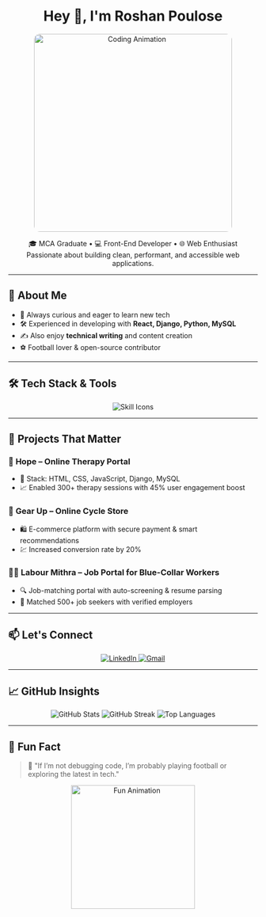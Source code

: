 <h1 align="center">Hey 👋, I'm Roshan Poulose</h1>

<p align="center">
  <img src="https://media.giphy.com/media/qgQUggAC3Pfv687qPC/giphy.gif" width="400" alt="Coding Animation" style="border-radius: 12px;">
</p>

<p align="center">
  🎓 MCA Graduate • 💻 Front-End Developer • 🌐 Web Enthusiast  
  <br/>
  Passionate about building clean, performant, and accessible web applications.
</p>

---

## 🚀 About Me

- 🧠 Always curious and eager to learn new tech
- 🛠️ Experienced in developing with **React, Django, Python, MySQL**
- ✍️ Also enjoy **technical writing** and content creation
- ⚽ Football lover & open-source contributor

---

## 🛠️ Tech Stack & Tools

<p align="center">
  <img src="https://skillicons.dev/icons?i=html,css,js,react,python,django,mysql,tailwind,git,vscode" alt="Skill Icons" />
</p>

---

## 🌟 Projects That Matter

### 🧠 **Hope** – Online Therapy Portal
- 🧩 Stack: HTML, CSS, JavaScript, Django, MySQL  
- 📈 Enabled 300+ therapy sessions with 45% user engagement boost

### 🚴 **Gear Up** – Online Cycle Store
- 🛍️ E-commerce platform with secure payment & smart recommendations  
- 💹 Increased conversion rate by 20%

### 👷‍♂️ **Labour Mithra** – Job Portal for Blue-Collar Workers
- 🔍 Job-matching portal with auto-screening & resume parsing  
- 🤝 Matched 500+ job seekers with verified employers

---

## 📫 Let's Connect

<p align="center">
  <a href="https://linkedin.com/in/roshan-poulose-2584b522a" target="_blank">
    <img src="https://img.shields.io/badge/LinkedIn-blue?style=for-the-badge&logo=linkedin&logoColor=white" alt="LinkedIn" />
  </a>
  <a href="mailto:roshanpoulose10@gmail.com">
    <img src="https://img.shields.io/badge/Email-red?style=for-the-badge&logo=gmail&logoColor=white" alt="Gmail" />
  </a>
</p>

---

## 📈 GitHub Insights

<p align="center">
  <img src="https://github-readme-stats.vercel.app/api?username=roshanpoulose10&show_icons=true&theme=tokyonight" alt="GitHub Stats" />
  <img src="https://github-readme-streak-stats.herokuapp.com/?user=roshanpoulose10&theme=tokyonight" alt="GitHub Streak" />
  <img src="https://github-readme-stats.vercel.app/api/top-langs/?username=roshanpoulose10&layout=compact&theme=tokyonight" alt="Top Languages" />
</p>

---

## 🎯 Fun Fact
> 💬 "If I’m not debugging code, I’m probably playing football or exploring the latest in tech."

<p align="center">
  <img src="https://media.giphy.com/media/RbDKaczqWovIugyJmW/giphy.gif" width="250" alt="Fun Animation" />
</p>
